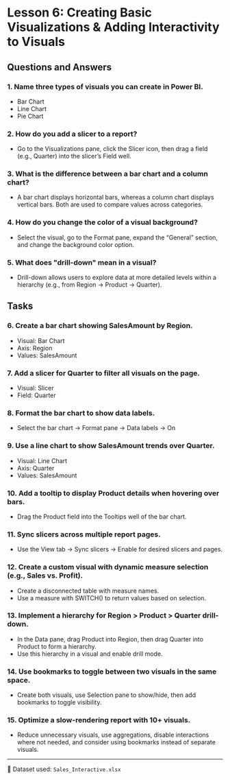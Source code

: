 # Lesson 6: Creating Basic Visualizations & Adding Interactivity to Visuals

## Questions and Answers

### 1. Name three types of visuals you can create in Power BI.
- Bar Chart
- Line Chart
- Pie Chart

### 2. How do you add a slicer to a report?
- Go to the Visualizations pane, click the Slicer icon, then drag a field (e.g., Quarter) into the slicer’s Field well.

### 3. What is the difference between a bar chart and a column chart?
- A bar chart displays horizontal bars, whereas a column chart displays vertical bars. Both are used to compare values across categories.

### 4. How do you change the color of a visual background?
- Select the visual, go to the Format pane, expand the “General” section, and change the background color option.

### 5. What does "drill-down" mean in a visual?
- Drill-down allows users to explore data at more detailed levels within a hierarchy (e.g., from Region → Product → Quarter).

## Tasks

### 6. Create a bar chart showing SalesAmount by Region.
- Visual: Bar Chart
- Axis: Region
- Values: SalesAmount

### 7. Add a slicer for Quarter to filter all visuals on the page.
- Visual: Slicer
- Field: Quarter

### 8. Format the bar chart to show data labels.
- Select the bar chart → Format pane → Data labels → On

### 9. Use a line chart to show SalesAmount trends over Quarter.
- Visual: Line Chart
- Axis: Quarter
- Values: SalesAmount

### 10. Add a tooltip to display Product details when hovering over bars.
- Drag the Product field into the Tooltips well of the bar chart.

### 11. Sync slicers across multiple report pages.
- Use the View tab → Sync slicers → Enable for desired slicers and pages.

### 12. Create a custom visual with dynamic measure selection (e.g., Sales vs. Profit).
- Create a disconnected table with measure names.
- Use a measure with SWITCH() to return values based on selection.

### 13. Implement a hierarchy for Region > Product > Quarter drill-down.
- In the Data pane, drag Product into Region, then drag Quarter into Product to form a hierarchy.
- Use this hierarchy in a visual and enable drill mode.

### 14. Use bookmarks to toggle between two visuals in the same space.
- Create both visuals, use Selection pane to show/hide, then add bookmarks to toggle visibility.

### 15. Optimize a slow-rendering report with 10+ visuals.
- Reduce unnecessary visuals, use aggregations, disable interactions where not needed, and consider using bookmarks instead of separate visuals.

---

📁 Dataset used: `Sales_Interactive.xlsx`